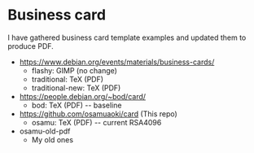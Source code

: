 # Business card

I have gathered business card template examples and updated them to produce
PDF.

* https://www.debian.org/events/materials/business-cards/
    * flashy:          GIMP (no change)
    * traditional:     TeX  (PDF)
    * traditional-new: TeX  (PDF)
* https://people.debian.org/~bod/card/
    * bod:             TeX  (PDF) -- baseline
* https://github.com/osamuaoki/card (This repo)
    * osamu:           TeX  (PDF) -- current RSA4096
* osamu-old-pdf
    * My old ones
